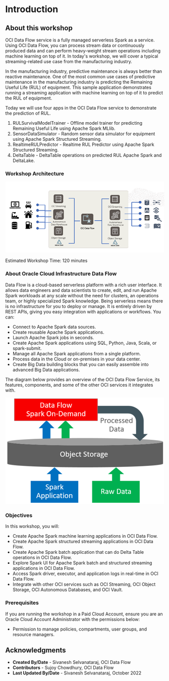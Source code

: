 # Introduction

## About this workshop

OCI Data Flow service is a fully managed serverless Spark as a service. Using OCI Data Flow, you can process stream data or continuously produced data and can perform heavy-weight stream operations including machine learning on top of it. In today's workshop, we will cover a typical streaming-related use case from the manufacturing industry.

In the manufacturing industry, predictive maintenance is always better than reactive maintenance. One of the most common use cases of predictive maintenance in the manufacturing industry is predicting the Remaining Useful Life (RUL) of equipment. This sample application demonstrates running a streaming application with machine learning on top of it to predict the RUL of equipment.

Today we will use four apps in the OCI Data Flow service to demonstrate the prediction of RUL.

1. RULSurvivalModelTrainer - Offline model trainer for predicting Remaining Useful Life using Apache Spark MLlib.
2. SensorDataSimulator     - Random sensor data simulator for equipment using Apache Spark Structured Streaming.
3. RealtimeRULPredictor    - Realtime RUL Predictor using Apache Spark Structured Streaming.
4. DeltaTable              - DeltaTable operations on predicted RUL Apache Spark and DeltaLake.

### Workshop Architecture
  ![Workshop Architecture](images/manufacturing-app-architecture.png " ")

Estimated Workshop Time: 120 minutes

### About Oracle Cloud Infrastructure Data Flow
Data Flow is a cloud-based serverless platform with a rich user interface. It allows data engineers and data scientists
to create, edit, and run Apache Spark workloads at any scale without the need for clusters, an operations team, or highly
specialized Spark knowledge. Being serverless means there is no infrastructure for you to deploy or manage.
It is entirely driven by REST APIs, giving you easy integration with applications or workflows. You can:

* Connect to Apache Spark data sources.
* Create reusable Apache Spark applications.
* Launch Apache Spark jobs in seconds.
* Create Apache Spark applications using SQL, Python, Java, Scala, or spark-submit.
* Manage all Apache Spark applications from a single platform.
* Process data in the Cloud or on-premises in your data center.
* Create Big Data building blocks that you can easily assemble into advanced Big Data applications.

The diagram below provides an overview of the OCI Data Flow Service, its features, components, and some of the other OCI services it integrates with.

![Data Flow Architecture](images/df-overview.png " ")

### Objectives
In this workshop, you will:
* Create Apache Spark machine learning applications in OCI Data Flow.
* Create Apache Spark structured streaming applications in OCI Data Flow.
* Create Apache Spark batch application that can do Delta Table operations in OCI Data Flow.
* Explore Spark UI for Apache Spark batch and structured streaming applications in OCI Data Flow.
* Access Spark driver, executor, and application logs in real-time in OCI Data Flow.
* Integrate with other OCI services such as OCI Streaming, OCI Object Storage, OCI Autonomous Databases, and OCI Vault.

### Prerequisites
If you are running the workshop in a Paid Cloud Account, ensure you are an Oracle Cloud Account Administrator with the permissions below:
* Permission to manage policies, compartments, user groups, and resource managers.

## Acknowledgments
- **Created By/Date** - Sivanesh Selvanataraj, OCI Data Flow
- **Contributors** - Sujoy Chowdhury, OCI Data Flow
- **Last Updated By/Date** - Sivanesh Selvanataraj, October 2022
